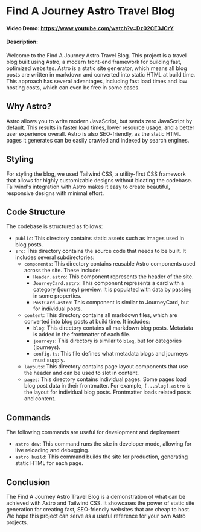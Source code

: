 # Find A Journey Astro Travel Blog

#### Video Demo: https://www.youtube.com/watch?v=Dz02CE3JCrY
#### Description:
Welcome to the Find A Journey Astro Travel Blog. This project is a travel blog built using Astro, a modern front-end framework for building fast, optimized websites. Astro is a static site generator, which means all blog posts are written in markdown and converted into static HTML at build time. This approach has several advantages, including fast load times and low hosting costs, which can even be free in some cases.

## Why Astro?

Astro allows you to write modern JavaScript, but sends zero JavaScript by default. This results in faster load times, lower resource usage, and a better user experience overall. Astro is also SEO-friendly, as the static HTML pages it generates can be easily crawled and indexed by search engines.

## Styling

For styling the blog, we used Tailwind CSS, a utility-first CSS framework that allows for highly customizable designs without bloating the codebase. Tailwind's integration with Astro makes it easy to create beautiful, responsive designs with minimal effort.

## Code Structure

The codebase is structured as follows:

- `public`: This directory contains static assets such as images used in blog posts.
- `src`: This directory contains the source code that needs to be built. It includes several subdirectories:
    - `components`: This directory contains reusable Astro components used across the site. These include:
        - `Header.astro`: This component represents the header of the site.
        - `JourneyCard.astro`: This component represents a card with a category (journey) preview. It is populated with data by passing in some properties.
        - `PostCard.astro`: This component is similar to JourneyCard, but for individual posts.
    - `content`: This directory contains all markdown files, which are converted into blog posts at build time. It includes:
        - `blog`: This directory contains all markdown blog posts. Metadata is added in the frontmatter of each file.
        - `journeys`: This directory is similar to `blog`, but for categories (journeys).
        - `config.ts`: This file defines what metadata blogs and journeys must supply.
    - `layouts`: This directory contains page layout components that use the header and can be used to slot in content.
    - `pages`: This directory contains individual pages. Some pages load blog post data in their frontmatter. For example, `[...slug].astro` is the layout for individual blog posts. Frontmatter loads related posts and content.

## Commands

The following commands are useful for development and deployment:

- `astro dev`: This command runs the site in developer mode, allowing for live reloading and debugging.
- `astro build`: This command builds the site for production, generating static HTML for each page.

## Conclusion

The Find A Journey Astro Travel Blog is a demonstration of what can be achieved with Astro and Tailwind CSS. It showcases the power of static site generation for creating fast, SEO-friendly websites that are cheap to host. We hope this project can serve as a useful reference for your own Astro projects.